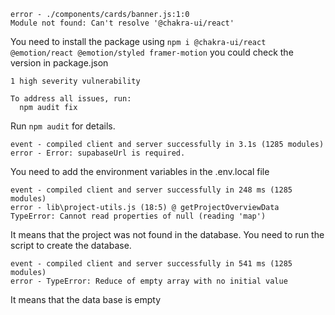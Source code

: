 ```
error - ./components/cards/banner.js:1:0
Module not found: Can't resolve '@chakra-ui/react'
```
You need to install the package using 
`npm i @chakra-ui/react @emotion/react @emotion/styled framer-motion` you could check the version in package.json

```	
1 high severity vulnerability

To address all issues, run:
  npm audit fix
```

Run `npm audit` for details.

```
event - compiled client and server successfully in 3.1s (1285 modules)
error - Error: supabaseUrl is required.
```

You need to add the environment variables in the .env.local file

```
event - compiled client and server successfully in 248 ms (1285 modules)
error - lib\project-utils.js (18:5) @ getProjectOverviewData
TypeError: Cannot read properties of null (reading 'map')
```
It means that the project was not found in the database. You need to run the script to create the database.

```
event - compiled client and server successfully in 541 ms (1285 modules)
error - TypeError: Reduce of empty array with no initial value
```
It means that the data base is empty 



